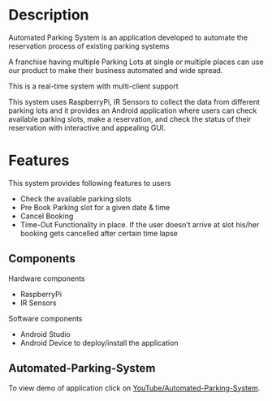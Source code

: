 # Description

Automated Parking System is an application developed to automate the reservation process of existing parking systems 

A franchise having multiple Parking Lots at single or multiple places can use our product to make their business automated and wide spread.

This is a real-time system with multi-client support

This system uses RaspberryPi, IR Sensors to collect the data from different parking lots and it provides an Android application where users can check available parking slots, make a reservation, and check the status of their reservation with interactive and appealing GUI.


# Features 

This system provides following features to users

-	Check the available parking slots
-	Pre Book Parking slot for a given date & time
-	Cancel Booking
-	Time-Out Functionality in place. If the user doesn’t arrive at slot his/her booking gets cancelled after certain time lapse


## Components

Hardware components
- RaspberryPi
- IR Sensors


Software components
- Android Studio
- Android Device to deploy/install the application

  
 ## Automated-Parking-System
 To view demo of application click on [YouTube/Automated-Parking-System](https://www.youtube.com/watch?v=jnc7pJVHnps&feature=youtu.be).
